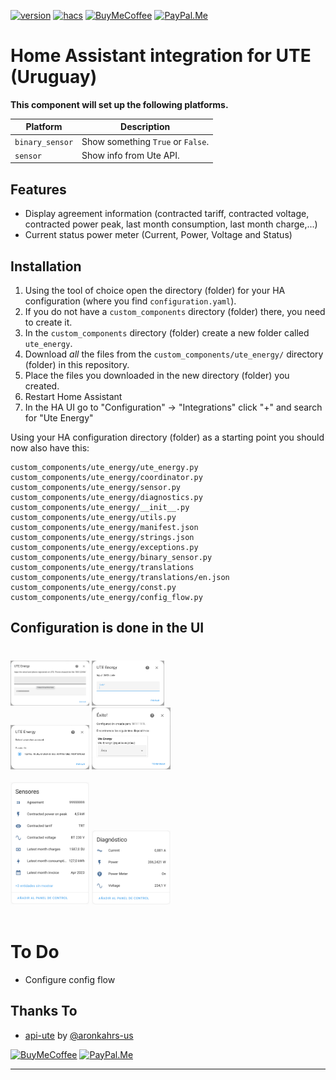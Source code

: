 [![version][releases-shield]][releases]
[![hacs][hacsbadge]][hacs]
[![BuyMeCoffee][buymecoffeebadge]][buymecoffee]
[![PayPal.Me][paypalbadge]][paypal]

# Home Assistant integration for UTE (Uruguay)

**This component will set up the following platforms.**

| Platform        | Description                                                               |
| --------------- | ------------------------------------------------------------------------- |
| `binary_sensor` | Show something `True` or `False`.                                         |
| `sensor`        | Show info from Ute API. |

## Features

- Display agreement information (contracted tariff, contracted voltage, contracted power peak, last month consumption, last month charge,...)
- Current status power meter (Current, Power, Voltage and Status)

## Installation

1. Using the tool of choice open the directory (folder) for your HA configuration (where you find `configuration.yaml`).
2. If you do not have a `custom_components` directory (folder) there, you need to create it.
3. In the `custom_components` directory (folder) create a new folder called `ute_energy`.
4. Download _all_ the files from the `custom_components/ute_energy/` directory (folder) in this repository.
5. Place the files you downloaded in the new directory (folder) you created.
6. Restart Home Assistant
7. In the HA UI go to "Configuration" -> "Integrations" click "+" and search for "Ute Energy"

Using your HA configuration directory (folder) as a starting point you should now also have this:

```text
custom_components/ute_energy/ute_energy.py
custom_components/ute_energy/coordinator.py
custom_components/ute_energy/sensor.py
custom_components/ute_energy/diagnostics.py
custom_components/ute_energy/__init__.py
custom_components/ute_energy/utils.py
custom_components/ute_energy/manifest.json
custom_components/ute_energy/strings.json
custom_components/ute_energy/exceptions.py
custom_components/ute_energy/binary_sensor.py
custom_components/ute_energy/translations
custom_components/ute_energy/translations/en.json
custom_components/ute_energy/const.py
custom_components/ute_energy/config_flow.py
```

## Configuration is done in the UI
#

<img src="custom_components/docs/media/step1.png" width="25%">
<img src="custom_components/docs/media/step2.png" width="23%">
<br/>
<img src="custom_components/docs/media/step3.png" width="25%">
<img src="custom_components/docs/media/step4.png" height="10%" width="25%">
<br/>
<br/>
<img src="custom_components/docs/media/sensors1.png" width="25%">
<img src="custom_components/docs/media/sensors2.png" width="25%">


<!---->


<!---->
<br/>
<br/>

# To Do 
- Configure config flow


## Thanks To

- [api-ute](https://github.com/aronkahrs-us/api-ute) by [@aronkahrs-us](https://github.com/aronkahrs-us)

[![BuyMeCoffee][buymecoffeebadge]][buymecoffee]
[![PayPal.Me][paypalbadge]][paypal]

---
[buymecoffee]: https://www.buymeacoffee.com/gustavoqzdaa
[buymecoffeebadge]: https://img.shields.io/static/v1.svg?label=%20&message=Buy%20me%20a%20coffee&color=6f4e37&logo=buy%20me%20a%20coffee&logoColor=white
[hacs]: https://hacs.xyz
[hacsbadge]: https://img.shields.io/badge/HACS-Default-orange.svg?logo=HomeAssistantCommunityStore&logoColor=white
[releases-shield]: https://img.shields.io/github/manifest-json/v/gustavoqzdaa/ute_energy?filename=custom_components%2Fute_energy%2Fmanifest.json&color=green
[releases]: https://github.com/gustavoqzdaa/ute_energy/releases
[paypalbadge]: https://img.shields.io/static/v1.svg?label=%20&message=PayPal.Me&logo=paypal
[paypal]: https://paypal.me/gustavoqzdaa
